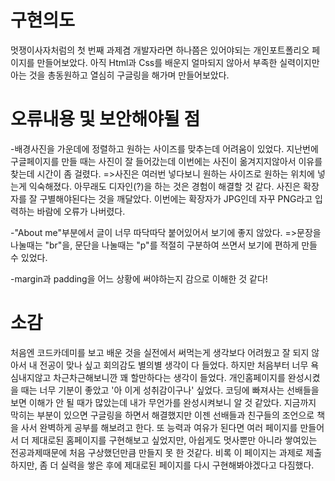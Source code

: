 # 구현의도
멋쟁이사자처럼의 첫 번째 과제겸 개발자라면 하나쯤은 있어야되는 개인포트폴리오 페이지를 만들어보았다. 아직 Html과 Css를 배운지 얼마되지 않아서 부족한 실력이지만 아는 것을 총동원하고 열심히 구글링을 해가며 만들어보았다.

# 오류내용 및 보안해야될 점
-배경사진을 가운데에 정렬하고 원하는 사이즈를 맞추는데 어려움이 있었다.
지난번에 구글페이지를 만들 때는 사진이 잘 들어갔는데 이번에는 사진이 옮겨지지않아서 이유를 찾는데 시간이 좀 걸렸다.
=>사진은 여러번 넣다보니 원하는 사이즈로 원하는 위치에 넣는게 익숙해졌다. 아무래도 디자인(?)을 하는 것은 경험이 해결할 것 같다.
사진은 확장자를 잘 구별해야된다는 것을 깨달았다. 이번에는 확장자가 JPG인데 자꾸 PNG라고 입력하는 바람에 오류가 나버렸다.

-"About me"부분에서 글이 너무 따닥따닥 붙어있어서 보기에 좋지 않았다.
=>문장을 나눌때는 "br"을, 문단을 나눌때는 "p"를 적절히 구분하여 쓰면서 보기에 편하게 만들 수 있었다.

-margin과 padding을 어느 상황에 써야하는지 감으로 이해한 것 같다!

# 소감
처음엔 코드카데미를 보고 배운 것을 실전에서 써먹는게 생각보다 어려웠고 잘 되지 않아서 내 전공이 맞나 싶고 회의감도 별의별 생각이 다 들었다. 하지만 처음부터 너무 욕심내지않고 차근차근해보니깐 꽤 할만하다는 생각이 들었다. 개인홈페이지를 완성시켰을 때는 너무 기분이 좋았고 '아 이게 성취감이구나' 싶었다. 코딩에 빠져사는 선배들을 보면 이해가 안 될 때가 많았는데 내가 무언가를 완성시켜보니 알 것 같았다. 지금까지 막히는 부분이 있으면 구글링을 하면서 해결했지만 이젠 선배들과 친구들의 조언으로 책을 사서 완벽하게 공부를 해보려고 한다.
또 능력과 여유가 된다면 여러 페이지를 만들어서 더 제대로된 홈페이지를 구현해보고 싶었지만, 아쉽게도 멋사뿐만 아니라 쌓여있는 전공과제때문에 처음 구상했던만큼 만들지 못 한 것같다. 비록 이 페이지는 과제로 제출하지만, 좀 더 실력을 쌓은 후에 제대로된 페이지를 다시 구현해봐야겠다고 다짐했다.